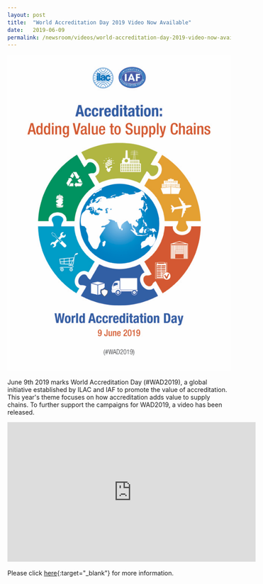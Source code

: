 ```yaml
---
layout: post
title:  "World Accreditation Day 2019 Video Now Available"
date:   2019-06-09
permalink: /newsroom/videos/world-accreditation-day-2019-video-now-available
---
```


![World Accreditation Day 2019](/images/press-release/documents/WAD-2019-Poster.png)

June 9th 2019 marks World Accreditation Day (#WAD2019), a global initiative established by ILAC and IAF to promote the value of accreditation. This year's theme focuses on how accreditation adds value to supply chains. To further support the campaigns for WAD2019, a video has been released.

<div class="bp-youtube">
      <iframe width="560" height="315" src="https://www.youtube.com/embed/VB87krtT2Pk" frameborder="0" allow="autoplay; encrypted-media" allowfullscreen></iframe>
</div>

Please click [here](https://www.iaf.nu/articles/World_Accreditation_Day_2019_Video_Now_Available/611){:target="_blank"} for more information.
